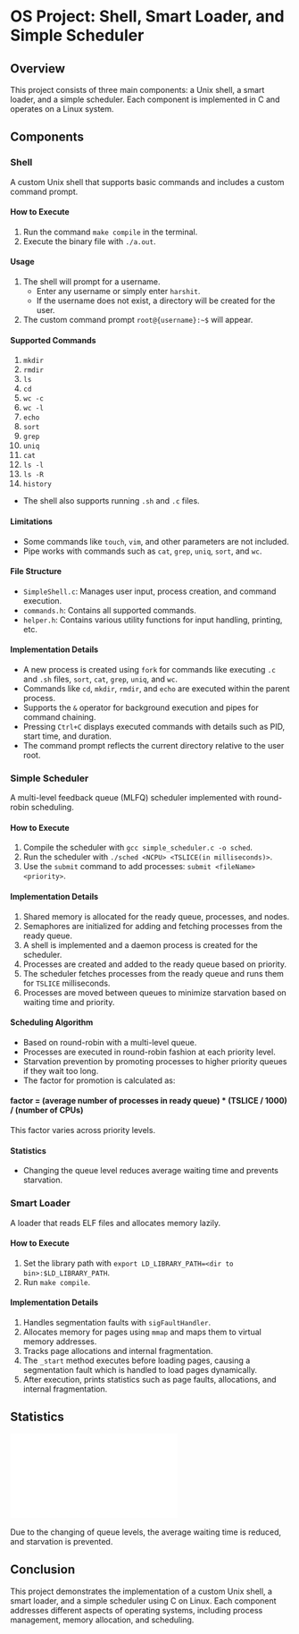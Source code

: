 # OS Project: Shell, Smart Loader, and Simple Scheduler

## Overview
This project consists of three main components: a Unix shell, a smart loader, and a simple scheduler. Each component is implemented in C and operates on a Linux system. 

## Components

### Shell
A custom Unix shell that supports basic commands and includes a custom command prompt.

#### How to Execute
1. Run the command `make compile` in the terminal.
2. Execute the binary file with `./a.out`.

#### Usage
1. The shell will prompt for a username.
   - Enter any username or simply enter `harshit`.
   - If the username does not exist, a directory will be created for the user.
2. The custom command prompt `root@{username}:~$` will appear.

#### Supported Commands
1. `mkdir`
2. `rmdir`
3. `ls`
4. `cd`
5. `wc -c`
6. `wc -l`
7. `echo`
8. `sort`
9. `grep`
10. `uniq`
11. `cat`
12. `ls -l`
13. `ls -R`
14. `history`

* The shell also supports running `.sh` and `.c` files.

#### Limitations
* Some commands like `touch`, `vim`, and other parameters are not included.
* Pipe works with commands such as `cat`, `grep`, `uniq`, `sort`, and `wc`.

#### File Structure
- `SimpleShell.c`: Manages user input, process creation, and command execution.
- `commands.h`: Contains all supported commands.
- `helper.h`: Contains various utility functions for input handling, printing, etc.

#### Implementation Details
- A new process is created using `fork` for commands like executing `.c` and `.sh` files, `sort`, `cat`, `grep`, `uniq`, and `wc`.
- Commands like `cd`, `mkdir`, `rmdir`, and `echo` are executed within the parent process.
- Supports the `&` operator for background execution and pipes for command chaining.
- Pressing `Ctrl+C` displays executed commands with details such as PID, start time, and duration.
- The command prompt reflects the current directory relative to the user root.

### Simple Scheduler
A multi-level feedback queue (MLFQ) scheduler implemented with round-robin scheduling.

#### How to Execute
1. Compile the scheduler with `gcc simple_scheduler.c -o sched`.
2. Run the scheduler with `./sched <NCPU> <TSLICE(in milliseconds)>`.
3. Use the `submit` command to add processes: `submit <fileName> <priority>`.

#### Implementation Details
1. Shared memory is allocated for the ready queue, processes, and nodes.
2. Semaphores are initialized for adding and fetching processes from the ready queue.
3. A shell is implemented and a daemon process is created for the scheduler.
4. Processes are created and added to the ready queue based on priority.
5. The scheduler fetches processes from the ready queue and runs them for `TSLICE` milliseconds.
6. Processes are moved between queues to minimize starvation based on waiting time and priority.

#### Scheduling Algorithm
- Based on round-robin with a multi-level queue.
- Processes are executed in round-robin fashion at each priority level.
- Starvation prevention by promoting processes to higher priority queues if they wait too long.
- The factor for promotion is calculated as:
#### factor = (average number of processes in ready queue) * (TSLICE / 1000) / (number of CPUs)

This factor varies across priority levels.

#### Statistics
- Changing the queue level reduces average waiting time and prevents starvation.

### Smart Loader
A loader that reads ELF files and allocates memory lazily.

#### How to Execute
1. Set the library path with `export LD_LIBRARY_PATH=<dir to bin>:$LD_LIBRARY_PATH`.
2. Run `make compile`.

#### Implementation Details
1. Handles segmentation faults with `sigFaultHandler`.
2. Allocates memory for pages using `mmap` and maps them to virtual memory addresses.
3. Tracks page allocations and internal fragmentation.
4. The `_start` method executes before loading pages, causing a segmentation fault which is handled to load pages dynamically.
5. After execution, prints statistics such as page faults, allocations, and internal fragmentation.

## Statistics
![Scheduler Statistics](scheduler_statistics.pdf)

Due to the changing of queue levels, the average waiting time is reduced, and starvation is prevented.

## Conclusion
This project demonstrates the implementation of a custom Unix shell, a smart loader, and a simple scheduler using C on Linux. Each component addresses different aspects of operating systems, including process management, memory allocation, and scheduling.


